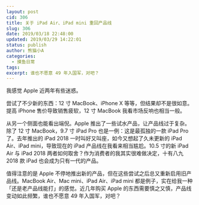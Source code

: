 ```yaml
---
layout: post
cid: 306
title: 关于 iPad Air、iPad mini 重回产品线
slug: 306
date: 2019/03/18 22:48:00
updated: 2019/03/29 14:22:01
status: publish
author: 熊猫小A
categories: 
  - 摸鱼日常
tags: 
excerpt: 谁也不愿意 49 年入国军，对吧？
---
```



我感觉 Apple 近两年有些迷惑。

尝试了不少新的东西：12 寸 MacBook、iPhone X 等等，但结果却不是很如意。提高 iPhone 售价导致销售疲软，12 寸 MacBook 我看市场反响也相当一般。

从另一个侧面也能看出端倪。Apple 推出了一些试水产品，让产品线过于复杂。除了 12 寸 MacBook，9.7 寸 iPad Pro 也是一例：这是最孤独的一款 iPad Pro 了。去年推出的 iPad 2018 一时叫好又叫座，如今又想起了久未更新的 iPad Air、iPad mini，导致现在的 iPad 产品线在我看来相当尴尬。10.5 寸的新 iPad Air 与 iPad 2018 两者如何取舍？作为消费者的我其实很难做决定，十有八九 2018 款 iPad 也会成为只有一代的产品。

值得注意的是 Apple 不停地推出新的产品，但在这些尝试之后总又重新启用旧产品线。MacBook Air、Mac mini、iPad Air、iPad mini 都是例子，实在给我一种「还是老产品线能打」的感觉。近几年购买 Apple 的东西需要慎之又慎，产品线变动如此频繁，谁也不愿意 49 年入国军，对吧？